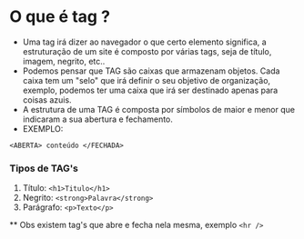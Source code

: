# O que é tag ?
- Uma tag irá dizer ao navegador o que certo elemento significa, a estruturação de um site é composto por várias tags, seja de título, imagem, negrito, etc.. 
- Podemos pensar que TAG são caixas que armazenam objetos. Cada caixa tem um "selo" que irá definir o seu objetivo de organização, exemplo, podemos ter uma caixa que irá ser destinado apenas para coisas azuis.
- A estrutura de uma TAG é composta por símbolos de maior e menor que indicaram a sua abertura e fechamento.
- EXEMPLO:
```
<ABERTA> conteúdo </FECHADA>
```
### Tipos de TAG's
1. Título: ```<h1>Titulo</h1>```
2. Negrito: ```<strong>Palavra</strong>```
2. Parágrafo: ```<p>Texto</p>```


** Obs existem tag's que abre e fecha nela mesma, exemplo ```<hr />```